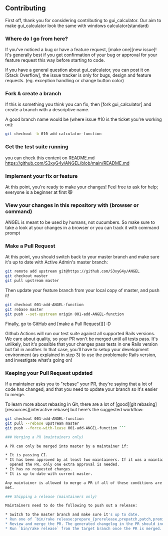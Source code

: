 ## Contributing

First off, thank you for considering contributing to gui_calculator. Our aim to make gui_calculator look the same with windows calculator(standard)

### Where do I go from here?

If you've noticed a bug or have a feature request, [make one][new issue]! It's
generally best if you get confirmation of your bug or approval for your feature
request this way before starting to code.

If you have a general question about gui_calculator, you can post it on [Stack
Overflow], the issue tracker is only for bugs, design and feature requests. (eg. exception handling or change button color)

### Fork & create a branch

If this is something you think you can fix, then [fork gui_calculator] and create
a branch with a descriptive name.

A good branch name would be (where issue #10 is the ticket you're working on):

```sh
git checkout -b 010-add-calculator-function
```

### Get the test suite running

you can check this content on README.md
https://github.com/S3xyG4y/ANGEL/blob/main/README.md

### Implement your fix or feature

At this point, you're ready to make your changes! Feel free to ask for help;
everyone is a beginner at first :smile_cat:

### View your changes in this repository with (browser or command)

ANGEL is meant to be used by humans, not cucumbers. So make sure to take
a look at your changes in a browser or you can track it with command prompt


### Make a Pull Request

At this point, you should switch back to your master branch and make sure it's
up to date with Active Admin's master branch:

```sh
git remote add upstream git@https://github.com/S3xyG4y/ANGEL
git checkout master
git pull upstream master
```

Then update your feature branch from your local copy of master, and push it!

```sh
git checkout 001-add-ANGEL-function
git rebase master
git push --set-upstream origin 001-add-ANGEL-function
```

Finally, go to GitHub and [make a Pull Request][] :D

Github Actions will run our test suite against all supported Rails versions. We
care about quality, so your PR won't be merged until all tests pass. It's
unlikely, but it's possible that your changes pass tests in one Rails version
but fail in another. In that case, you'll have to setup your development
environment (as explained in step 3) to use the problematic Rails version, and
investigate what's going on!

### Keeping your Pull Request updated

If a maintainer asks you to "rebase" your PR, they're saying that a lot of code
has changed, and that you need to update your branch so it's easier to merge.

To learn more about rebasing in Git, there are a lot of [good][git rebasing]
[resources][interactive rebase] but here's the suggested workflow:

```sh
git checkout 001-add-ANGEL-function
git pull --rebase upstream master
git push --force-with-lease 001-add-ANGEL-function ```

### Merging a PR (maintainers only)

A PR can only be merged into master by a maintainer if:

* It is passing CI.
* It has been approved by at least two maintainers. If it was a maintainer who
  opened the PR, only one extra approval is needed.
* It has no requested changes.
* It is up to date with current master.

Any maintainer is allowed to merge a PR if all of these conditions are
met.

### Shipping a release (maintainers only)

Maintainers need to do the following to push out a release:

* Switch to the master branch and make sure it's up to date.
* Run one of `bin/rake release:prepare_{prerelease,prepatch,patch,preminor,minor,premajor,major}`, push the result and create a PR.
* Review and merge the PR. The generated changelog in the PR should include all user visible changes you intend to ship.
* Run `bin/rake release` from the target branch once the PR is merged.
